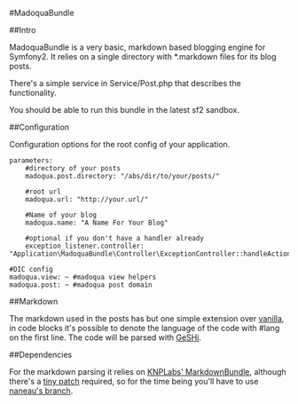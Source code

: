 #MadoquaBundle

##Intro

MadoquaBundle is a very basic, markdown based blogging engine for Symfony2. It relies on a single directory with *.markdown files for its blog posts.

There's a simple service in Service/Post.php that describes the functionality.

You should be able to run this bundle in the latest sf2 sandbox.

##Configuration

Configuration options for the root config of your application.

    parameters:
        #directory of your posts
        madoqua.post.directory: "/abs/dir/to/your/posts/"
        
        #root url 
        madoqua.url: "http://your.url/"
        
        #Name of your blog
        madoqua.name: "A Name For Your Blog"
        
        #optional if you don't have a handler already
        exception_listener.controller: "Application\MadoquaBundle\Controller\ExceptionController::handleAction" 
    
    #DIC config
    madoqua.view: ~ #madoqua view helpers
    madoqua.post: ~ #madoqua post domain

##Markdown

The markdown used in the posts has but one simple extension over [vanilla](http://daringfireball.net/projects/markdown/), in code blocks it's possible to denote the language of the code with #lang on the first line. The code will be parsed with [GeSHi](http://qbnz.com/highlighter/).

##Dependencies

For the markdown parsing it relies on [KNPLabs' MarkdownBundle](http://github.com/knplabs/MarkdownBundle), although there's a [tiny patch](http://github.com/naneau/MarkdownBundle/commit/566384f1c4866808c0e1086e5f37d510485f7f38) required, so for the time being you'll have to use [naneau's branch](http://github.com/naneau/MarkdownBundle).